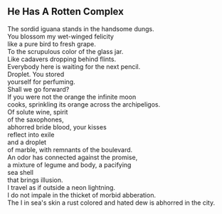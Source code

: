 He Has A Rotten Complex
-----------------------
The sordid iguana stands in the handsome dungs.  
You blossom my wet-winged felicity  
like a pure bird to fresh grape.  
To the scrupulous color of the glass jar.  
Like cadavers dropping behind flints.  
Everybody here is waiting for the next pencil.  
Droplet. You stored  
yourself for perfuming.  
Shall we go forward?  
If you were not the orange the infinite moon  
cooks, sprinkling its orange across the archipeligos.  
Of solute wine, spirit  
of the saxophones,  
abhorred bride blood, your kisses  
reflect into exile  
and a droplet  
of marble, with remnants of the boulevard.  
An odor has connected against the promise,  
a mixture of legume and body, a pacifying  
sea shell  
that brings illusion.  
I travel as if outside a neon lightning.  
I do not impale in the thicket of morbid abberation.  
The I in sea's skin a rust colored and hated dew is abhorred in the city.  
